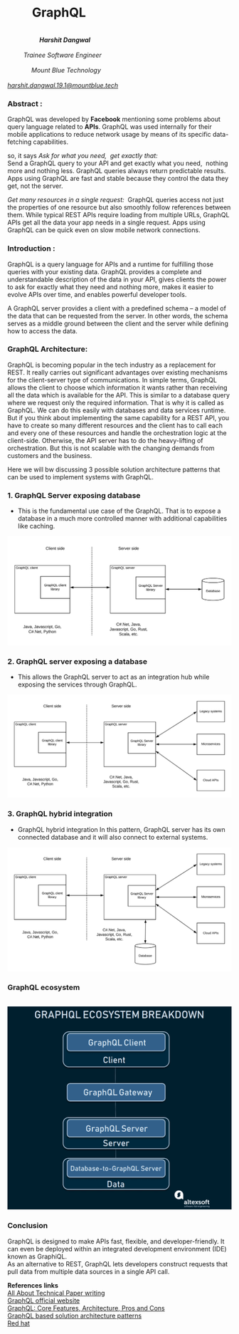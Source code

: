 # &emsp; &emsp; &emsp; &emsp; &emsp; &emsp; &emsp; &emsp; &emsp; &emsp; &ensp; &ensp; &emsp; &emsp; &emsp; &emsp; &ensp;   **GraphQL**

&emsp; &emsp; &emsp; &emsp;&emsp;&emsp;&emsp;&emsp; &emsp; &emsp; &emsp; &emsp; &emsp; &emsp; &emsp; &emsp; &emsp; &emsp; &emsp; &emsp; &emsp; &emsp; &emsp; &ensp; &emsp; &emsp; &emsp; &emsp; &ensp; &emsp; &emsp; &emsp; &emsp; 
***Harshit Dangwal*** \
&emsp; &emsp; &emsp; &emsp; &emsp; &emsp; &emsp; &emsp; &emsp; &emsp; &emsp; &emsp; &emsp; &emsp;&emsp;&emsp;&emsp;&emsp; &emsp; &emsp; &emsp; &emsp; &emsp; &emsp; &emsp; &emsp; &ensp; &emsp; &emsp; &emsp; &emsp; *Trainee Software Engineer* \
&emsp; &emsp; &emsp; &emsp;&emsp;&emsp;&emsp;&emsp; &emsp; &emsp; &emsp; &emsp; &emsp; &emsp; &emsp; &emsp; &emsp; &emsp; &emsp; &emsp; &emsp; &emsp; &ensp; &emsp; &emsp; &emsp; &emsp; &ensp; &emsp; &emsp; &emsp; &emsp; *Mount Blue Technology* \
&emsp; &emsp; &emsp; &emsp; &emsp; &emsp; &emsp; &emsp; &emsp; &emsp; &emsp; &emsp;&emsp;&emsp;&emsp;&emsp; &emsp; &emsp; &emsp; &emsp; &emsp; &emsp; &emsp; &emsp; &ensp; &emsp; &emsp; &emsp; &emsp; *<harshit.dangwal.19.1@mountblue.tech>*

### **Abstract :**

GraphQL was developed by **Facebook** mentioning some problems about query language related to **APIs**.
GraphQL was used internally for their mobile applications to reduce network usage by means of its specific data-fetching capabilities.

so, it says *Ask for what you need,&nbsp;
get exactly that:*\
Send a GraphQL query to your API and get exactly what you need,&nbsp; nothing more and nothing less. GraphQL queries always return predictable results. Apps using GraphQL are fast and stable because they control the data they get, not the server.

*Get many resources in a single request:&nbsp;*
GraphQL queries access not just the properties of one resource but also smoothly follow references between them. While typical REST APIs require loading from multiple URLs, GraphQL APIs get all the data your app needs in a single request. Apps using GraphQL can be quick even on slow mobile network connections.

### **Introduction :**

GraphQL is a query language for APIs and a runtime for fulfilling those queries with your existing data. GraphQL provides a complete and understandable description of the data in your API, gives clients the power to ask for exactly what they need and nothing more, makes it easier to evolve APIs over time, and enables powerful developer tools.

A GraphQL server provides a client with a predefined schema – a model of the data that can be requested from the server. In other words, the schema serves as a middle ground between the client and the server while defining how to access the data.

### **GraphQL Architecture:**

GraphQL is becoming popular in the tech industry as a replacement for REST. It really carries out significant advantages over existing mechanisms for the client-server type of communications. In simple terms, GraphQL allows the client to choose which information it wants rather than receiving all the data which is available for the API. This is similar to a database query where we request only the required information. That is why it is called as GraphQL. We can do this easily with databases and data services runtime. But if you think about implementing the same capability for a REST API, you have to create so many different resources and the client has to call each and every one of these resources and handle the orchestration logic at the client-side. Otherwise, the API server has to do the heavy-lifting of orchestration. But this is not scalable with the changing demands from customers and the business.

Here we will bw discussing 3 possible solution architecture patterns that can be used to implement systems with GraphQL.

### 1. **GraphQL Server exposing database**

- This is the fundamental use case of the GraphQL. That is to expose a database in a much more controlled manner with additional capabilities like caching.

![image1](GraphQL-Pattern-1-dataservice.png)

### 2. **GraphQL server exposing a database**

- This allows the GraphQL server to act as an integration hub while exposing the services through GraphQL.

![image2](GraphQL-Pattern-2-integration-hub.png)

### 3. **GraphQL hybrid integration**

- GraphQL hybrid integration In this pattern, GraphQL server has its own connected database and it will also connect to external systems.

![image3](GraphQL-Pattern-3-hybrid-integration.png)

### **GraphQL ecosystem**

&nbsp;
![image4](word-image-9.png)

### **Conclusion**

GraphQL is designed to make APIs fast, flexible, and developer-friendly. It can even be deployed within an integrated development environment (IDE) known as GraphiQL.\
As an alternative to REST, GraphQL lets developers construct requests that pull data from multiple data sources in a single API call.  

**References** **links** \
[All About Technical Paper writing](https://www.youtube.com/playlist?list=PLgUDSV6s1CJxAmlAO-wC9H2xKPyy1nGtP) \
[GraphQL official website](https://graphql.org) \
[GraphQL: Core Features, Architecture, Pros and Cons](<https://www.altexsoft.com/blog/engineering/graphql-core-features-architecture-pros-and-cons/>) \
[GraphQL based solution architecture patterns](https://giljae.com/solution-architecture-patterns/vendor-neutral/GraphQL-Pattern.html) \
[Red hat](https://www.redhat.com/en/topics/api/what-is-graphql)
